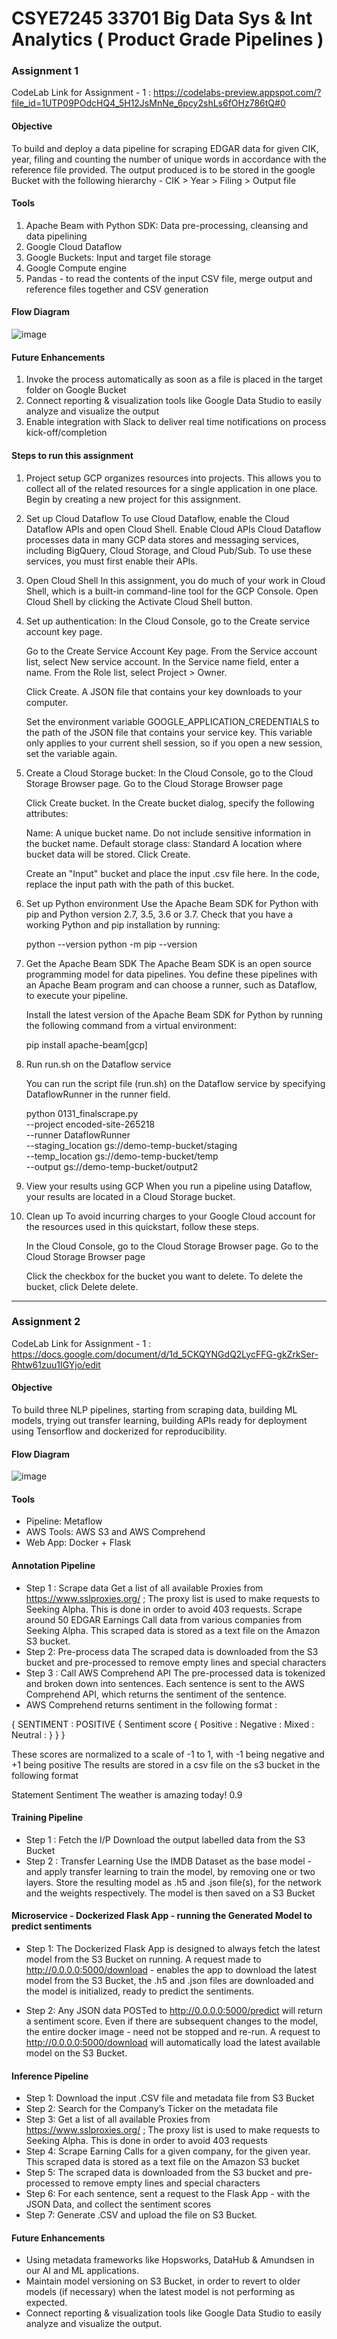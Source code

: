 # CSYE7245 33701 Big Data Sys & Int Analytics ( Product Grade Pipelines )

### Assignment 1
CodeLab Link for Assignment - 1 : https://codelabs-preview.appspot.com/?file_id=1UTP09POdcHQ4_5H12JsMnNe_6pcy2shLs6fOHz786tQ#0

#### Objective
To build and deploy a data pipeline for scraping EDGAR data for given CIK, year, filing and counting the number of unique words in accordance with the reference file provided. The output produced is to be stored in the google Bucket with the following hierarchy - CIK > Year > Filing > Output file

#### Tools
 1) Apache Beam with Python SDK: Data pre-processing, cleansing and data pipelining
 2) Google Cloud Dataflow
 3) Google Buckets: Input and target file storage
 4) Google Compute engine
 5) Pandas - to read the contents of the input CSV file, merge output and reference files together and CSV generation

#### Flow Diagram

![image](https://lh5.googleusercontent.com/wXMLExJ3q7RqoUH3BuakAnMwtL-l46UxZPGL2dUG6V5UfTvxQquUZCXqr0sXaso9TwEi0Q6-3IQp8hsVN7NDRxeA5RqEGg0GkiZE7CToiQdJ20FMYRArr6B4UNpSD6GFJSt9gvU2)

 #### Future Enhancements
 1) Invoke the process automatically as soon as a file is placed in the target folder on Google Bucket
 2) Connect reporting & visualization tools like Google Data Studio to easily analyze and visualize the output
 3) Enable integration with Slack to deliver real time notifications on process kick-off/completion
 
 
 #### Steps to run this assignment
 
 1) Project setup
    GCP organizes resources into projects. This allows you to collect all of the related resources for a single application in     one place. Begin by creating a new project for this assignment.
   
 2) Set up Cloud Dataflow
    To use Cloud Dataflow, enable the Cloud Dataflow APIs and open Cloud Shell.
    Enable Cloud APIs
    Cloud Dataflow processes data in many GCP data stores and messaging services, including BigQuery, Cloud Storage, and Cloud     Pub/Sub. To use these services, you must first enable their APIs.
    
 3) Open Cloud Shell
    In this assignment, you do much of your work in Cloud Shell, which is a built-in command-line tool for the GCP Console.
    Open Cloud Shell by clicking the Activate Cloud Shell button.
    
 4) Set up authentication:
    In the Cloud Console, go to the Create service account key page.

    Go to the Create Service Account Key page. From the Service account list, select New service account. In the Service           name field, enter a name. From the Role list, select Project > Owner.
    
    Click Create. A JSON file that contains your key downloads to your computer.
    
    Set the environment variable GOOGLE_APPLICATION_CREDENTIALS to the path of the JSON file that contains your service           key. This variable only applies to your current shell session, so if you open a new session, set the variable again.

 5) Create a Cloud Storage bucket:
    In the Cloud Console, go to the Cloud Storage Browser page.
    Go to the Cloud Storage Browser page

    Click Create bucket.
    In the Create bucket dialog, specify the following attributes:
    
    Name: A unique bucket name. Do not include sensitive information in the bucket name.
    Default storage class: Standard
    A location where bucket data will be stored.
    Click Create.
    
    Create an "Input" bucket and place the input .csv file here. In the code, replace the input path with the path of this         bucket.
    
 6) Set up Python environment
    Use the Apache Beam SDK for Python with pip and Python version 2.7, 3.5, 3.6 or 3.7. Check that you have a working             Python and pip installation by running:
    
    python --version
    python -m pip --version
    
 7) Get the Apache Beam SDK
    The Apache Beam SDK is an open source programming model for data pipelines. You define these pipelines with an Apache Beam     program and can choose a runner, such as Dataflow, to execute your pipeline.
    
    Install the latest version of the Apache Beam SDK for Python by running the following command from a virtual environment:
    
    pip install apache-beam[gcp]
    
 8) Run run.sh on the Dataflow service
    
    You can run the script file (run.sh) on the Dataflow service by specifying DataflowRunner in the runner field.
    
    python 0131_finalscrape.py \
	   --project encoded-site-265218 \
	   --runner DataflowRunner \
	   --staging_location gs://demo-temp-bucket/staging \
	   --temp_location gs://demo-temp-bucket/temp \
	   --output gs://demo-temp-bucket/output2
    
  9) View your results using GCP
     When you run a pipeline using Dataflow, your results are located in a Cloud Storage bucket.
     
 10) Clean up
     To avoid incurring charges to your Google Cloud account for the resources used in this quickstart, follow these steps.

     In the Cloud Console, go to the Cloud Storage Browser page.
     Go to the Cloud Storage Browser page

     Click the checkbox for the bucket you want to delete.
     To delete the bucket, click Delete delete.
 
****************************************************************************************************************************************
### Assignment 2
CodeLab Link for Assignment - 1 : https://docs.google.com/document/d/1d_5CKQYNGdQ2LycFFG-gkZrkSer-Rhtw61zuu1IGYjo/edit

#### Objective

To build three NLP pipelines, starting from scraping data, building ML models, trying out transfer learning, building APIs ready for deployment using Tensorflow and dockerized for reproducibility.

#### Flow Diagram
![image](https://user-images.githubusercontent.com/47194856/75589373-95777300-5a48-11ea-85c7-805dd7ac0cfc.png)

#### Tools
- Pipeline: Metaflow
- AWS Tools: AWS S3 and AWS Comprehend
- Web App: Docker + Flask

#### Annotation Pipeline

- Step 1 : Scrape data
Get a list of all available Proxies from https://www.sslproxies.org/ ; The proxy list is used to make requests to Seeking Alpha. This is done in order to avoid 403 requests. Scrape around 50 EDGAR Earnings Call data from various companies from Seeking Alpha. This scraped data is stored as a text file on the Amazon S3 bucket.
- Step 2: Pre-process data
The scraped data is downloaded from the S3 bucket and pre-processed to remove empty lines and special characters
- Step 3 : Call AWS Comprehend API
The pre-processed data is tokenized and broken down into sentences. Each sentence is sent to the AWS Comprehend API, which returns the sentiment of the sentence.
- AWS Comprehend returns sentiment in the following format :

{
SENTIMENT : POSITIVE
{
Sentiment score 
{
		Positive : 
		Negative :
		Mixed :
		Neutral :
	}
}
}

These scores are normalized to a scale of -1 to 1, with -1 being negative and +1 being positive
The results are stored in a csv file on the s3 bucket in the following format 

Statement
Sentiment
The weather is amazing today!
0.9

#### Training Pipeline
- Step 1 : Fetch the I/P 
Download the output labelled data from the S3 Bucket 
- Step 2 : Transfer Learning
Use the IMDB Dataset as the base model - and apply transfer learning to train the model, by removing one or two layers. Store the resulting model as .h5 and .json file(s), for the network and the weights respectively. The model is then saved on a S3 Bucket

#### Microservice - Dockerized Flask App - running the Generated Model to predict sentiments

- Step 1: The Dockerized Flask App is designed to always fetch the latest model from the S3 Bucket on running. A request made to http://0.0.0.0:5000/download - enables the app to download the latest model from the S3 Bucket, the .h5 and .json files are downloaded and the model is initialized, ready to predict the sentiments. 

- Step 2: Any JSON data POSTed to http://0.0.0.0:5000/predict will return a sentiment score. Even if there are subsequent changes to the model, the entire docker image - need not be stopped and re-run. A request to http://0.0.0.0:5000/download will automatically load the latest available model on the S3 Bucket.

#### Inference Pipeline

- Step 1: Download the input .CSV file and metadata file from S3 Bucket
- Step 2: Search for the Company’s Ticker on the metadata file
- Step 3: Get a list of all available Proxies from https://www.sslproxies.org/ ; The proxy list is used to make requests to     Seeking Alpha. This is done in order to avoid 403 requests
- Step 4: Scrape Earning Calls for a given company, for the given year. This scraped data is stored as a text file on the       Amazon S3 bucket
- Step 5: The scraped data is downloaded from the S3 bucket and pre-processed to remove empty lines and special characters
- Step 6: For each sentence, sent a request to the Flask App - with the JSON Data, and collect the sentiment scores
- Step 7: Generate .CSV and upload the file on S3 Bucket.

#### Future Enhancements

- Using metadata frameworks like Hopsworks, DataHub & Amundsen in our AI and ML applications.
- Maintain model versioning on S3 Bucket, in order to revert to older models (if necessary) when the latest model is not         performing as expected.
- Connect reporting & visualization tools like Google Data Studio to easily analyze and visualize the output.



